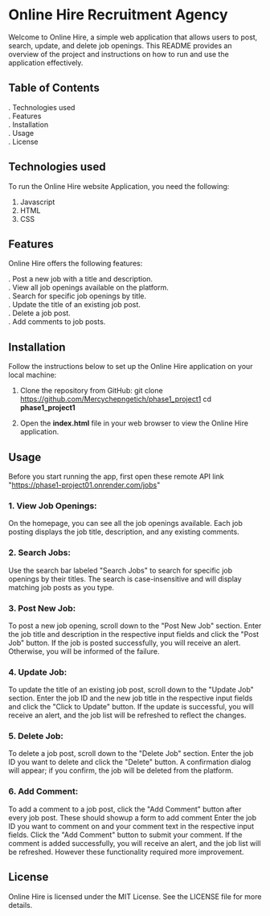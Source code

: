 # Online Hire Recruitment Agency
Welcome to Online Hire, a simple web application that allows users to post, search, update, and delete job openings. This README provides an overview of the project and instructions on how to run and use the application effectively.

## Table of Contents
. Technologies used<br>
. Features<br>
. Installation<br>
. Usage<br>
. License<br>

## Technologies used
To run the Online Hire website Application, you need the following:
 
1. Javascript<br>
2. HTML<br>
3. CSS<br>


  
## Features
Online Hire offers the following features:

. Post a new job with a title and description.<br>
. View all job openings available on the platform.<br>
. Search for specific job openings by title.<br>
. Update the title of an existing job post.<br>
. Delete a job post.<br>
. Add comments to job posts.

## Installation
Follow the instructions below to set up the Online Hire application on your local machine: 

1. Clone the repository from GitHub:
git clone https://github.com/Mercychepngetich/phase1_project1
cd **phase1_project1**

2. Open the **index.html** file in your web browser to view the Online Hire application.

## Usage
Before you start running the app, first open these remote API link "https://phase1-project01.onrender.com/jobs"

###  1. View Job Openings:

On the homepage, you can see all the job openings available. Each job posting displays the job title, description, and any existing comments.

### 2. Search Jobs:

Use the search bar labeled "Search Jobs" to search for specific job openings by their titles. The search is case-insensitive and will display matching job posts as you type.
### 3. Post New Job:

To post a new job opening, scroll down to the "Post New Job" section.
Enter the job title and description in the respective input fields and click the "Post Job" button.
If the job is posted successfully, you will receive an alert. Otherwise, you will be informed of the failure.
### 4. Update Job:

To update the title of an existing job post, scroll down to the "Update Job" section.
Enter the job ID and the new job title in the respective input fields and click the "Click to Update" button.
If the update is successful, you will receive an alert, and the job list will be refreshed to reflect the changes.
### 5. Delete Job:

To delete a job post, scroll down to the "Delete Job" section.
Enter the job ID you want to delete and click the "Delete" button.
A confirmation dialog will appear; if you confirm, the job will be deleted from the platform.
### 6. Add Comment:

To add a comment to a job post, click the "Add Comment" button after every job post. These should showup a form to add comment
Enter the job ID you want to comment on and your comment text in the respective input fields.
Click the "Add Comment" button to submit your comment.
If the comment is added successfully, you will receive an alert, and the job list will be refreshed. However these functionality required more improvement.

## License

Online Hire is licensed under the MIT License. See the LICENSE file for more details.

